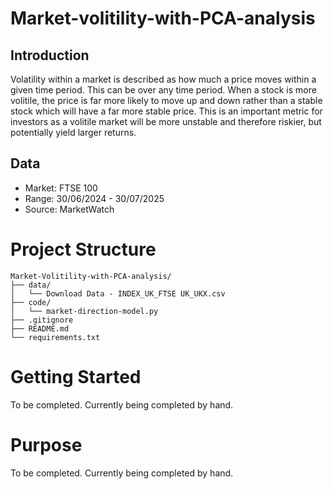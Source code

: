 # Market-volitility-with-PCA-analysis

## Introduction

Volatility within a market is described as how much a price moves within a given time period. This can be over any time period. When a stock is more volitile, the price is far more likely to move up and down rather than a stable stock which will have a far more stable price. This is an important metric for investors as a volitile market will be more unstable and therefore riskier, but potentially yield larger returns.

## Data

* Market: FTSE 100
* Range: 30/06/2024 - 30/07/2025
* Source: MarketWatch

# Project Structure

```
Market-Volitility-with-PCA-analysis/
├── data/
│   └── Download Data - INDEX_UK_FTSE UK_UKX.csv
├── code/
│   └── market-direction-model.py
├── .gitignore
├── README.md
└── requirements.txt
```

# Getting Started

To be completed. Currently being completed by hand.

# Purpose

To be completed. Currently being completed by hand.
